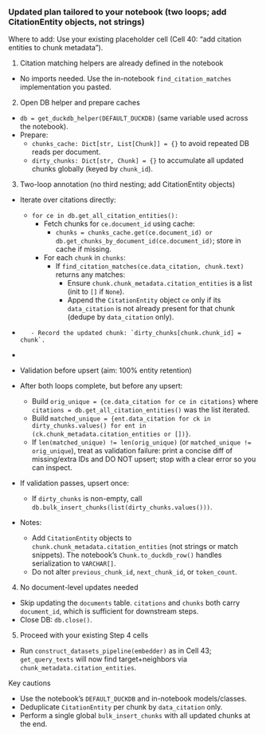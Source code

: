 ### Updated plan tailored to your notebook (two loops; add CitationEntity objects, not strings)

Where to add: Use your existing placeholder cell (Cell 40: “add citation entities to chunk metadata”).

1) Citation matching helpers are already defined in the notebook
- No imports needed. Use the in-notebook `find_citation_matches` implementation you pasted.

2) Open DB helper and prepare caches
- `db = get_duckdb_helper(DEFAULT_DUCKDB)` (same variable used across the notebook).
- Prepare:
  - `chunks_cache: Dict[str, List[Chunk]] = {}` to avoid repeated DB reads per document.
  - `dirty_chunks: Dict[str, Chunk] = {}` to accumulate all updated chunks globally (keyed by `chunk_id`).

3) Two-loop annotation (no third nesting; add CitationEntity objects)
- Iterate over citations directly:
  - `for ce in db.get_all_citation_entities():`
    - Fetch chunks for `ce.document_id` using cache:
      - `chunks = chunks_cache.get(ce.document_id) or db.get_chunks_by_document_id(ce.document_id)`; store in cache if missing.
    - For each `chunk` in `chunks`:
      - If `find_citation_matches(ce.data_citation, chunk.text)` returns any matches:
        - Ensure `chunk.chunk_metadata.citation_entities` is a list (init to `[]` if `None`).
        - Append the `CitationEntity` object `ce` only if its `data_citation` is not already present for that chunk (dedupe by `data_citation` only).
-        - Record the updated chunk: `dirty_chunks[chunk.chunk_id] = chunk`.
-
- Validation before upsert (aim: 100% entity retention)
- After both loops complete, but before any upsert:
  - Build `orig_unique = {ce.data_citation for ce in citations}` where `citations = db.get_all_citation_entities()` was the list iterated.
  - Build `matched_unique = {ent.data_citation for ck in dirty_chunks.values() for ent in (ck.chunk_metadata.citation_entities or [])}`.
  - If `len(matched_unique) != len(orig_unique)` (or `matched_unique != orig_unique`), treat as validation failure: print a concise diff of missing/extra IDs and DO NOT upsert; stop with a clear error so you can inspect.

- If validation passes, upsert once:
  - If `dirty_chunks` is non-empty, call `db.bulk_insert_chunks(list(dirty_chunks.values()))`.
- Notes:
  - Add `CitationEntity` objects to `chunk.chunk_metadata.citation_entities` (not strings or match snippets). The notebook’s `Chunk.to_duckdb_row()` handles serialization to `VARCHAR[]`.
  - Do not alter `previous_chunk_id`, `next_chunk_id`, or `token_count`.

4) No document-level updates needed
- Skip updating the `documents` table. `citations` and `chunks` both carry `document_id`, which is sufficient for downstream steps.
- Close DB: `db.close()`.



5) Proceed with your existing Step 4 cells
- Run `construct_datasets_pipeline(embedder)` as in Cell 43; `get_query_texts` will now find target+neighbors via `chunk_metadata.citation_entities`.

Key cautions
- Use the notebook’s `DEFAULT_DUCKDB` and in-notebook models/classes.
- Deduplicate `CitationEntity` per chunk by `data_citation` only.
- Perform a single global `bulk_insert_chunks` with all updated chunks at the end.